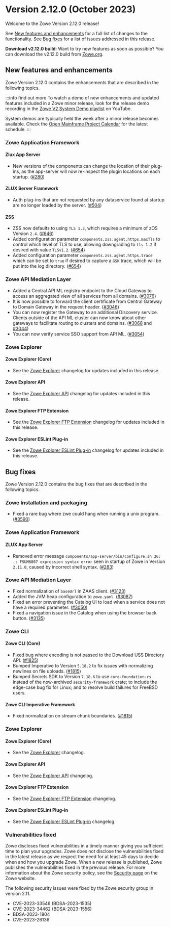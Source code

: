 # Version 2.12.0 (October 2023)

Welcome to the Zowe Version 2.12.0 release!

See [New features and enhancements](#new-features-and-enhancements) for a full list of changes to the functionality. See [Bug fixes](#bug-fixes) for a list of issues addressed in this release.

**Download v2.12.0 build**: Want to try new features as soon as possible? You can download the v2.12.0 build from [Zowe.org](https://www.zowe.org/download.html).

## New features and enhancements

Zowe Version 2.12.0 contains the enhancements that are described in the following topics.

:::info find out more
To watch a demo of new enhancements and updated features included in a Zowe minor release, look for the release demo recording in the [Zowe V2 System Demo playlist](https://www.youtube.com/playlist?list=PL8REpLGaY9QGjSTAqZaWxLG_g-jW1qGmo) on YouTube.

System demos are typically held the week after a minor release becomes available. Check the [Open Mainframe Project Calendar](https://lists.openmainframeproject.org/g/zowe-dev/calendar) for the latest schedule.
:::

### Zowe Application Framework 

#### Zlux App Server

- New versions of the components can change the location of their plug-ins, as the app-server will now re-inspect the plugin locations on each startup. ([#280](https://github.com/zowe/zlux-app-server/pull/280))

#### ZLUX Server Framework

- Auth plug-ins that are not requested by any dataservice found at startup are no longer loaded by the server. ([#504](https://github.com/zowe/zlux-server-framework/pull/504))

#### ZSS

- ZSS now defaults to using `TLS 1.3`, which requires a minimum of zOS Version `2.4`. ([#646](https://github.com/zowe/zss/pull/646)) 
- Added configuration parameter `components.zss.agent.https.maxTls` to control which level of TLS to use, allowing downgrading to `tls 1.2` if desired with value `TLSv1.2`. ([#654]( https://github.com/zowe/zss/pull/654))
- Added configuration parameter `components.zss.agent.https.trace` which can be set to `true` if desired to capture a `GSK` trace, which will be put into the log directory. ([#654]( https://github.com/zowe/zss/pull/654))

### Zowe API Mediation Layer

* Added a Central API ML registry endpoint to the Cloud Gateway to access an aggregated view of all services from all domains. ([#3076](https://github.com/zowe/api-layer/issues/3076))
* It is now possible to forward the client certificate from Central Gateway to Domain Gateway in the request header. ([#3046](https://github.com/zowe/api-layer/issues/3046))
* You can now register the Gateway to an additional Discovery service. Clients outside of the API ML cluster can now know about other gateways to facilitate routing to clusters and domains. ([#3068](https://github.com/zowe/api-layer/issues/3068) and [#3044](https://github.com/zowe/api-layer/issues/3044))
* You can now verify service SSO support from API ML. ([#3054](https://github.com/zowe/api-layer/issues/3054))

### Zowe Explorer

#### Zowe Explorer (Core)

- See the [Zowe Explorer](https://github.com/zowe/zowe-explorer-vscode/blob/main/packages/zowe-explorer/CHANGELOG.md) changelog for updates included in this release.

#### Zowe Explorer API

- See the [Zowe Explorer API](https://github.com/zowe/zowe-explorer-vscode/blob/main/packages/zowe-explorer-api/CHANGELOG.md) changelog for updates included in this release.

#### Zowe Explorer FTP Extension

- See the [Zowe Explorer FTP Extension](https://github.com/zowe/zowe-explorer-vscode/blob/main/packages/zowe-explorer-ftp-extension/CHANGELOG.md) changelog for updates included in this release.

#### Zowe Explorer ESLint Plug-in

- See the [Zowe Explorer ESLint Plug-in](https://github.com/zowe/zowe-explorer-vscode/blob/main/packages/eslint-plugin-zowe-explorer/CHANGELOG.md) changelog for updates included in this release.

## Bug fixes

Zowe Version 2.12.0 contains the bug fixes that are described in the following topics.

### Zowe Installation and packaging

- Fixed a rare bug where zwe could hang when running a unix program. ([#3590](https://github.com/zowe/zowe-install-packaging/pull/3590))

### Zowe Application Framework

#### ZLUX App Server

- Removed error message `components/app-server/bin/configure.sh 26: .: FSUM6807 expression syntax error` seen in startup of Zowe in Version `2.11.0`, caused by incorrect shell syntax. ([#283](https://github.com/zowe/zlux-app-server/pull/283))

### Zowe API Mediation Layer

* Fixed normalization of `baseUrl` in ZAAS client. ([#3123](https://github.com/zowe/api-layer/issues/3123))
* Added the JVM heap configuration to `zowe.yaml`. ([#3087](https://github.com/zowe/api-layer/issues/3087))
* Fixed an error preventing the Catalog UI to load when a service does not have a required parameter. ([#3050](https://github.com/zowe/api-layer/issues/3050))
* Fixed a navigation issue in the Catalog when using the browser back button. ([#3135](https://github.com/zowe/api-layer/issues/2998))

### Zowe CLI

#### Zowe CLI (Core)

- Fixed bug where encoding is not passed to the Download USS Directory API. ([#1825](https://github.com/zowe/zowe-cli/issues/1825))
- Bumped Imperative to Version `5.18.2` to fix issues with normalizing newlines on file uploads. ([#1815](https://github.com/zowe/zowe-cli/issues/1815))
- Bumped Secrets SDK to Version `7.18.6` to use `core-foundation-rs` instead of the now-archived `security-framework` crate; to include the edge-case bug fix for Linux; and to resolve build failures for FreeBSD users.

#### Zowe CLI Imperative Framework

- Fixed normalization on stream chunk boundaries. ([#1815](https://github.com/zowe/zowe-cli/issues/1815))

### Zowe Explorer

#### Zowe Explorer (Core)

- See the [Zowe Explorer](https://github.com/zowe/zowe-explorer-vscode/blob/main/packages/zowe-explorer/CHANGELOG.md) changelog.

#### Zowe Explorer API

- See the [Zowe Explorer API](https://github.com/zowe/zowe-explorer-vscode/blob/main/packages/zowe-explorer-api/CHANGELOG.md) changelog.

#### Zowe Explorer FTP Extension

- See the [Zowe Explorer FTP Extension](https://github.com/zowe/zowe-explorer-vscode/blob/main/packages/zowe-explorer-ftp-extension/CHANGELOG.md) changelog.

#### Zowe Explorer ESLint Plug-in

- See the [Zowe Explorer ESLint Plug-in](https://github.com/zowe/zowe-explorer-vscode/blob/main/packages/eslint-plugin-zowe-explorer/CHANGELOG.md) changelog.

### Vulnerabilities fixed

Zowe discloses fixed vulnerabilities in a timely manner giving you sufficient time to plan your upgrades. Zowe does not disclose the vulnerabilities fixed in the latest release as we respect the need for at least 45 days to decide when and how you upgrade Zowe. When a new release is published, Zowe publishes the vulnerabilities fixed in the previous release. For more information about the Zowe security policy, see the [Security page](https://www.zowe.org/security.html) on the Zowe website.

The following security issues were fixed by the Zowe security group in version 2.11.

- CVE-2023-33546 (BDSA-2023-1535)
- CVE-2023-34462 (BDSA-2023-1556)
- BDSA-2023-1804
- CVE-2023-26136

